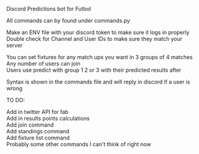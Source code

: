 Discord Predictions bot for Futbol

All commands can by found under commands.py

Make an ENV file with your discord token to make sure it logs in properly\
Double check for Channel and User IDs to make sure they match your server

You can set fixtures for any match ups you want in 3 groups of 4 matches\
Any number of users can join\
Users use predict with group 1 2 or 3 with their predicted results after

Syntax is shown in the commands file and will reply in discord if a user is wrong

TO DO:

Add in twitter API for fab\
Add in results points calculations\
Add join command\
Add standings command\
Add fixture list command\
Probably some other commands I can't think of right now
